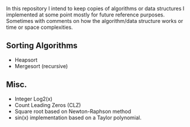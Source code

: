 In this repository I intend to keep copies of algorithms or data structures I implemented at some point mostly for future reference purposes. Sometimes with comments on how the algorithm/data structure works or time or space complexities.
## Sorting Algorithms
- Heapsort
- Mergesort (recursive)

## Misc.
- Integer Log2(x)
- Count Leading Zeros (CLZ)
- Square root based on Newton-Raphson method
- sin(x) implementation based on a Taylor polynomial.
